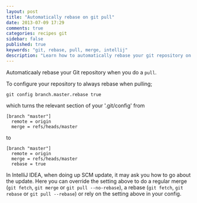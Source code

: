 ```yaml
---
layout: post
title: "Automatically rebase on git pull"
date: 2013-07-09 17:29
comments: true
categories: recipes git
sidebar: false
published: true
keywords: "git, rebase, pull, merge, intellij"
description: "Learn how to automatically rebase your git repository on every pull (including configuring IntelliJ IDEA)"
---
```


Automaticaaly rebase your Git repository when you do a `pull`.

<!-- more -->

To configure your repository to always rebase when pulling;

```
git config branch.master.rebase true
```

which turns the relevant section of your '.git/config' from

```
[branch "master"]
  remote = origin
  merge = refs/heads/master
```

to

```
[branch "master"]
  remote = origin
  merge = refs/heads/master
  rebase = true
```

In IntelliJ IDEA, when doing up SCM update, it may ask you how to go about the update. Here you can override the setting above to do a regular merge (`git fetch`, `git merge` or `git pull --no-rebase`), a rebase (`git fetch`, `git rebase` or `git pull --rebase`) or rely on the setting above in your config.
